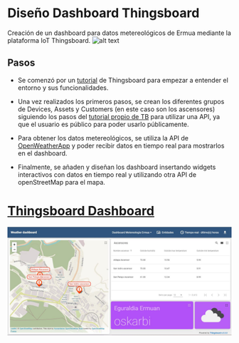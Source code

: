 # Diseño Dashboard Thingsboard

Creación de un dashboard para datos metereológicos de Ermua mediante la plataforma IoT Thingsboard.
![alt text](https://github.com/InigoZalaya/Proyecto-Tecnologias-Industriales/blob/main/Thingsboard/027a8900-6d10-11e9-8e34-4c5af9d7106f.gif|width=400px)

## Pasos

* Se comenzó por un [tutorial](https://thingsboard.io/docs/getting-started-guides/helloworld/) de Thingsboard para empezar a entender el entorno y sus funcionalidades.

* Una vez realizados los primeros pasos, se crean los diferentes grupos de Devices, Assets y Customers (en este caso son los ascensores) siguiendo los pasos del [tutorial propio de TB](https://thingsboard.io/docs/user-guide/rule-engine-2-0/tutorials/get-weather-using-rest-api-call/) para utilizar una API, ya que el usuario es público para poder usarlo públicamente. 

* Para obtener los datos metereológicos, se utiliza la API de [OpenWeatherApp](https://openweathermap.org/api) y poder recibir datos en tiempo real para mostrarlos en el dashboard.

* Finalmente, se añaden y diseñan los dashboard insertando widgets interactivos con datos en tiempo real y utilizando otra API de openStreetMap para el mapa. 

# [Thingsboard Dashboard](https://demo.thingsboard.io/dashboard/488534c0-5540-11ec-a53b-97baf75c7cfe?publicId=a8142020-553d-11ec-a53b-97baf75c7cfe)

![alt text](https://github.com/InigoZalaya/Proyecto-Tecnologias-Industriales/blob/main/Thingsboard/tb.JPG)
